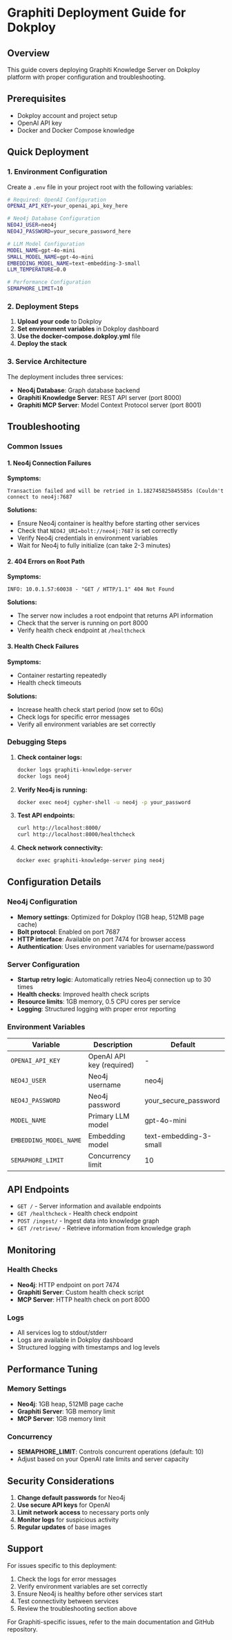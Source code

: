 # Graphiti Deployment Guide for Dokploy

## Overview

This guide covers deploying Graphiti Knowledge Server on Dokploy platform with proper configuration and troubleshooting.

## Prerequisites

- Dokploy account and project setup
- OpenAI API key
- Docker and Docker Compose knowledge

## Quick Deployment

### 1. Environment Configuration

Create a `.env` file in your project root with the following variables:

```bash
# Required: OpenAI Configuration
OPENAI_API_KEY=your_openai_api_key_here

# Neo4j Database Configuration
NEO4J_USER=neo4j
NEO4J_PASSWORD=your_secure_password_here

# LLM Model Configuration
MODEL_NAME=gpt-4o-mini
SMALL_MODEL_NAME=gpt-4o-mini
EMBEDDING_MODEL_NAME=text-embedding-3-small
LLM_TEMPERATURE=0.0

# Performance Configuration
SEMAPHORE_LIMIT=10
```

### 2. Deployment Steps

1. **Upload your code** to Dokploy
2. **Set environment variables** in Dokploy dashboard
3. **Use the docker-compose.dokploy.yml** file
4. **Deploy the stack**

### 3. Service Architecture

The deployment includes three services:

- **Neo4j Database**: Graph database backend
- **Graphiti Knowledge Server**: REST API server (port 8000)
- **Graphiti MCP Server**: Model Context Protocol server (port 8001)

## Troubleshooting

### Common Issues

#### 1. Neo4j Connection Failures

**Symptoms:**
```
Transaction failed and will be retried in 1.182745825845585s (Couldn't connect to neo4j:7687
```

**Solutions:**
- Ensure Neo4j container is healthy before starting other services
- Check that `NEO4J_URI=bolt://neo4j:7687` is set correctly
- Verify Neo4j credentials in environment variables
- Wait for Neo4j to fully initialize (can take 2-3 minutes)

#### 2. 404 Errors on Root Path

**Symptoms:**
```
INFO: 10.0.1.57:60038 - "GET / HTTP/1.1" 404 Not Found
```

**Solutions:**
- The server now includes a root endpoint that returns API information
- Check that the server is running on port 8000
- Verify health check endpoint at `/healthcheck`

#### 3. Health Check Failures

**Symptoms:**
- Container restarting repeatedly
- Health check timeouts

**Solutions:**
- Increase health check start period (now set to 60s)
- Check logs for specific error messages
- Verify all environment variables are set correctly

### Debugging Steps

1. **Check container logs:**
   ```bash
   docker logs graphiti-knowledge-server
   docker logs neo4j
   ```

2. **Verify Neo4j is running:**
   ```bash
   docker exec neo4j cypher-shell -u neo4j -p your_password
   ```

3. **Test API endpoints:**
   ```bash
   curl http://localhost:8000/
   curl http://localhost:8000/healthcheck
   ```

4. **Check network connectivity:**
```bash
   docker exec graphiti-knowledge-server ping neo4j
   ```

## Configuration Details

### Neo4j Configuration

- **Memory settings**: Optimized for Dokploy (1GB heap, 512MB page cache)
- **Bolt protocol**: Enabled on port 7687
- **HTTP interface**: Available on port 7474 for browser access
- **Authentication**: Uses environment variables for username/password

### Server Configuration

- **Startup retry logic**: Automatically retries Neo4j connection up to 30 times
- **Health checks**: Improved health check scripts
- **Resource limits**: 1GB memory, 0.5 CPU cores per service
- **Logging**: Structured logging with proper error reporting

### Environment Variables

| Variable | Description | Default |
|----------|-------------|---------|
| `OPENAI_API_KEY` | OpenAI API key (required) | - |
| `NEO4J_USER` | Neo4j username | neo4j |
| `NEO4J_PASSWORD` | Neo4j password | your_secure_password |
| `MODEL_NAME` | Primary LLM model | gpt-4o-mini |
| `EMBEDDING_MODEL_NAME` | Embedding model | text-embedding-3-small |
| `SEMAPHORE_LIMIT` | Concurrency limit | 10 |

## API Endpoints

- `GET /` - Server information and available endpoints
- `GET /healthcheck` - Health check endpoint
- `POST /ingest/` - Ingest data into knowledge graph
- `GET /retrieve/` - Retrieve information from knowledge graph

## Monitoring

### Health Checks

- **Neo4j**: HTTP endpoint on port 7474
- **Graphiti Server**: Custom health check script
- **MCP Server**: HTTP health check on port 8000

### Logs

- All services log to stdout/stderr
- Logs are available in Dokploy dashboard
- Structured logging with timestamps and log levels

## Performance Tuning

### Memory Settings

- **Neo4j**: 1GB heap, 512MB page cache
- **Graphiti Server**: 1GB memory limit
- **MCP Server**: 1GB memory limit

### Concurrency

- **SEMAPHORE_LIMIT**: Controls concurrent operations (default: 10)
- Adjust based on your OpenAI rate limits and server capacity

## Security Considerations

1. **Change default passwords** for Neo4j
2. **Use secure API keys** for OpenAI
3. **Limit network access** to necessary ports only
4. **Monitor logs** for suspicious activity
5. **Regular updates** of base images

## Support

For issues specific to this deployment:

1. Check the logs for error messages
2. Verify environment variables are set correctly
3. Ensure Neo4j is healthy before other services start
4. Test connectivity between services
5. Review the troubleshooting section above

For Graphiti-specific issues, refer to the main documentation and GitHub repository. 